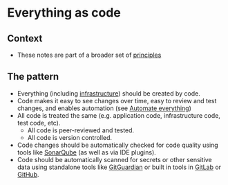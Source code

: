 # Everything as code

## Context

* These notes are part of a broader set of [principles](../principles.md)

## The pattern

* Everything (including [infrastructure](cloud-services.md)) should be created by code.
* Code makes it easy to see changes over time, easy to review and test changes, and enables automation (see [Automate everything](TBC))
* All code is treated the same (e.g. application code, infrastructure code, test code, etc).
  * All code is peer-reviewed and tested.
  * All code is version controlled.
* Code changes should be automatically checked for code quality using tools like [SonarQube](https://www.sonarqube.org) (as well as via IDE plugins).
* Code should be automatically scanned for secrets or other sensitive data using standalone tools like [GitGuardian](https://www.gitguardian.com/) or built in tools in [GitLab](https://docs.gitlab.com/ee/user/application_security/secret_detection/) or [GitHub](https://docs.github.com/en/github/administering-a-repository/about-secret-scanning).
